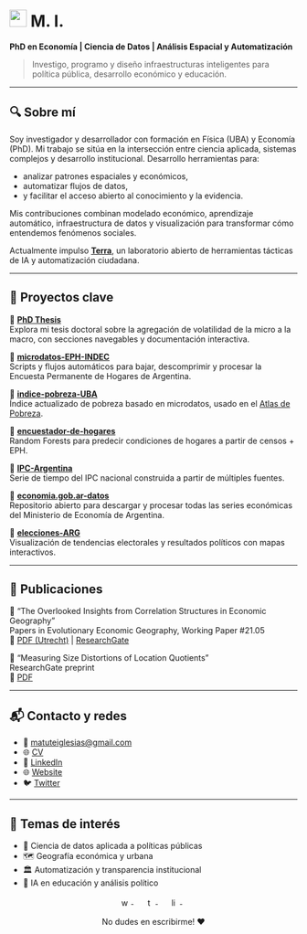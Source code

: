 

<h1><img src="https://emojis.slackmojis.com/emojis/images/1531849430/4246/blob-sunglasses.gif?1531849430" width="30"/> M. I.</h1>

**PhD en Economía | Ciencia de Datos | Análisis Espacial y Automatización**

> Investigo, programo y diseño infraestructuras inteligentes para política pública, desarrollo económico y educación.

---

## 🔍 Sobre mí

Soy investigador y desarrollador con formación en Física (UBA) y Economía (PhD). Mi trabajo se sitúa en la intersección entre ciencia aplicada, sistemas complejos y desarrollo institucional. Desarrollo herramientas para:
- analizar patrones espaciales y económicos,
- automatizar flujos de datos,
- y facilitar el acceso abierto al conocimiento y la evidencia.

Mis contribuciones combinan modelado económico, aprendizaje automático, infraestructura de datos y visualización para transformar cómo entendemos fenómenos sociales.

Actualmente impulso **[Terra](https://github.com/terra-foundation)**, un laboratorio abierto de herramientas tácticas de IA y automatización ciudadana.

---

## 🚩 Proyectos clave

🔹 [**PhD Thesis**](https://thesis.matuteiglesias.link)  
Explora mi tesis doctoral sobre la agregación de volatilidad de la micro a la macro, con secciones navegables y documentación interactiva.

🔹 [**microdatos-EPH-INDEC**](https://github.com/matuteiglesias/microdatos-EPH-INDEC)  
Scripts y flujos automáticos para bajar, descomprimir y procesar la Encuesta Permanente de Hogares de Argentina.

🔹 [**indice-pobreza-UBA**](https://github.com/matuteiglesias/indice-pobreza-UBA)  
Índice actualizado de pobreza basado en microdatos, usado en el [Atlas de Pobreza](http://matuteiglesias.link/Pobreza/).

🔹 [**encuestador-de-hogares**](https://github.com/matuteiglesias/encuestador-de-hogares)  
Random Forests para predecir condiciones de hogares a partir de censos + EPH.

🔹 [**IPC-Argentina**](https://github.com/matuteiglesias/IPC-Argentina)  
Serie de tiempo del IPC nacional construida a partir de múltiples fuentes.

🔹 [**economia.gob.ar-datos**](https://github.com/matuteiglesias/economia.gob.ar-datos)  
Repositorio abierto para descargar y procesar todas las series económicas del Ministerio de Economía de Argentina.

🔹 [**elecciones-ARG**](https://github.com/matuteiglesias/elecciones-ARG)  
Visualización de tendencias electorales y resultados políticos con mapas interactivos.

---

## 📄 Publicaciones

📘 “The Overlooked Insights from Correlation Structures in Economic Geography”  
Papers in Evolutionary Economic Geography, Working Paper #21.05  
📎 [PDF (Utrecht)](http://econ.geo.uu.nl/peeg/peeg2105.pdf) | [ResearchGate](https://www.researchgate.net/publication/352759723)

📕 “Measuring Size Distortions of Location Quotients”  
ResearchGate preprint  
📎 [PDF](https://www.researchgate.net/profile/Matias-Iglesias-9/publication/352759723_Measuring_Size_Distortions_of_Location_Quotients/links/6785a62843ffa93f52d29389)

---

## 📬 Contacto y redes

- 📧 [matuteiglesias@gmail.com](mailto:matuteiglesias@gmail.com)
- 🌐 [CV](http://matuteiglesias.link/CV_2023-2.pdf)
- 🔗 [LinkedIn](https://www.linkedin.com/in/matiasiglesias/)
- 🌐 [Website](https://main.matuteiglesias.link/)
- 🐦 [Twitter](https://twitter.com/matuteiglesias)

---

## 🧭 Temas de interés

- 🔬 Ciencia de datos aplicada a políticas públicas
- 🗺️ Geografía económica y urbana
- 🏛️ Automatización y transparencia institucional
- 🤖 IA en educación y análisis político



<!-- 
<br>
<p align="left"> <img src="https://komarev.com/ghpvc/?username=matuteiglesias" alt="matuteiglesias" /> </p>
</br>
 -->

<!--
<a href="https://github.com/matuteiglesias/economia.gob.ar-datos" target="_blank">
  <img align="center" src="https://github-readme-stats.vercel.app/api/pin/?username=matuteiglesias&repo=economia.gob.ar-datos&theme=dracula" />
</a>
<a href="https://github.com/matuteiglesias/IPC-Argentina" target="_blank">
 <img align="center" src="https://github-readme-stats.vercel.app/api/pin/?username=matuteiglesias&repo=IPC-Argentina&theme=dracula" />
</a>
 -->

<p align="center">
    <a href="https://api.whatsapp.com/send?phone=5491158893867" target="_blank">
    <img src="https://cdn3.iconfinder.com/data/icons/social-media-black-white-2/512/BW_Whatsapp_glyph_svg-512.png" alt="whatsapp" height="15" style="vertical-align:top; margin:4px">
  </a>&nbsp;&nbsp;&nbsp;
  <a href="https://twitter.com/matuteiglesias" target="_blank">
    <img src="https://cdn3.iconfinder.com/data/icons/social-media-black-white-2/512/BW_Twitter_glyph_svg-512.png" alt="twitter" height="15" style="vertical-align:top; margin:4px">
  </a>&nbsp;&nbsp;&nbsp;
  <a href="https://www.linkedin.com/in/matiasiglesias/" target="_blank">
    <img src="https://cdn3.iconfinder.com/data/icons/social-media-black-white-2/512/BW_Linkedin_glyph_svg-512.png" alt="linkedin" height="15" style="vertical-align:top; margin:4px">
  </a>&nbsp;&nbsp;&nbsp;
</p>


<div align="center">
No dudes en escribirme! ❤️
</div>
